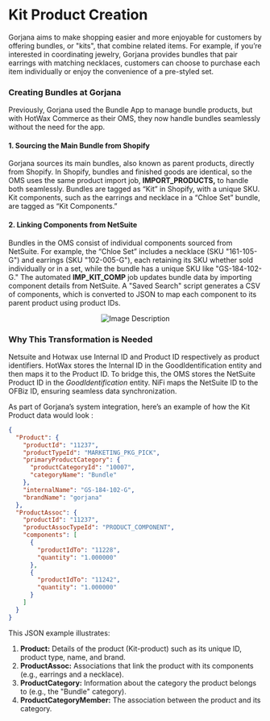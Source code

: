 ﻿# <a name="_jvw8vlt8r96"></a>**Kit Product Creation** 
Gorjana aims to make shopping easier and more enjoyable for customers by offering bundles, or "kits", that combine related items. For example, if you’re interested in coordinating jewelry, Gorjana provides bundles that pair earrings with matching necklaces, customers can choose to purchase each item individually or enjoy the convenience of a pre-styled set.
### <a name="_5st0nlzeiktv"></a>**Creating Bundles at Gorjana**
Previously, Gorjana used the Bundle App to manage bundle products, but with HotWax Commerce as their OMS, they now handle bundles seamlessly without the need for the app.
#### <a name="_528yrqr0ttw5"></a>**1. Sourcing the Main Bundle from Shopify**
Gorjana sources its main bundles, also known as parent products, directly from Shopify. In Shopify, bundles and finished goods are identical, so the OMS uses the same product import job, **IMPORT\_PRODUCTS,** to handle both seamlessly. Bundles are tagged as “Kit” in Shopify, with a unique SKU. Kit components, such as the earrings and necklace in a “Chloe Set” bundle, are tagged as “Kit Components.”
#### <a name="_1t8otou35s5y"></a>**2. Linking Components from NetSuite**
Bundles in the OMS consist of individual components sourced from NetSuite. For example, the “Chloe Set” includes a necklace (SKU "161-105-G") and earrings (SKU "102-005-G"), each retaining its SKU whether sold individually or in a set, while the bundle has a unique SKU like "GS-184-102-G." The automated **IMP\_KIT\_COMP** job updates bundle data by importing component details from NetSuite. A "Saved Search" script generates a CSV of components, which is converted to JSON to map each component to its parent product using product IDs.
<p align="center">
  <img src="https://github.com/prachi872/oms-documentation-1/blob/implementations-pub/gorjana/.gitbook/assets/Kit_Product_Creation.jpeg?raw=true" alt="Image Description">
</p>

### **Why This Transformation is Needed**
Netsuite and Hotwax use Internal ID and Product ID respectively as product identifiers. HotWax stores the Internal ID in the GoodIdentification entity and then maps it to the Product ID. To bridge this, the OMS stores the NetSuite Product ID in the *GoodIdentification* entity. NiFi maps the NetSuite ID to the OFBiz ID, ensuring seamless data synchronization.

As part of Gorjana’s system integration, here’s an example of how the Kit Product data would look :

```json
{
  "Product": {
    "productId": "11237",
    "productTypeId": "MARKETING_PKG_PICK",
    "primaryProductCategory": {
      "productCategoryId": "10007",
      "categoryName": "Bundle"
    },
    "internalName": "GS-184-102-G",
    "brandName": "gorjana"
  },
  "ProductAssoc": {
    "productId": "11237",
    "productAssocTypeId": "PRODUCT_COMPONENT",
    "components": [
      {
        "productIdTo": "11228",
        "quantity": "1.000000"
      },
      {
        "productIdTo": "11242",
        "quantity": "1.000000"
      }
    ]
  }
}
```

This JSON example illustrates:

1. **Product:** Details of the product (Kit-product) such as its unique ID, product type, name, and brand.
1. **ProductAssoc:** Associations that link the product with its components (e.g., earrings and a necklace).
1. **ProductCategory:** Information about the category the product belongs to (e.g., the "Bundle" category).
1. **ProductCategoryMember:** The association between the product and its category.


## <a name="_9c59nrmeqhmd"></a>                         


